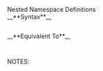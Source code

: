 <div class="slide-title">Nested Namespace Definitions</div>

<div class="left">
<span style="display: block">__**Syntax**__</span>

<pre style="display: inline-block;"><code class='sample' sample='cpp17_features/12_language_nested_namespace_definitions/00_ABC_cpp17_vs_cpp98.cpp#left'></code></pre>
</div>

<div class="right">
<span style="display: block">__**Equivalent To**__</span>

<pre style="display: inline-block;"><code class='sample' sample='cpp17_features/12_language_nested_namespace_definitions/00_ABC_cpp17_vs_cpp98.cpp#right'></code></pre>
</div>

NOTES:

